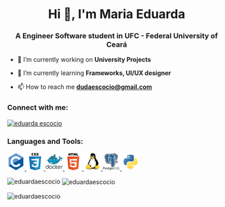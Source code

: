<h1 align="center">Hi 👋, I'm Maria Eduarda</h1>
<h3 align="center">A Engineer Software student in UFC - Federal University of Ceará</h3>

- 🔭 I’m currently working on **University Projects**

- 🌱 I’m currently learning **Frameworks, UI/UX designer**

- 📫 How to reach me **dudaescocio@gmail.com**

<h3 align="left">Connect with me:</h3>
<p align="left">
<a href="https://linkedin.com/in/eduarda escocio" target="blank"><img align="center" src="https://raw.githubusercontent.com/rahuldkjain/github-profile-readme-generator/master/src/images/icons/Social/linked-in-alt.svg" alt="eduarda escocio" height="30" width="40" /></a>
</p>

<h3 align="left">Languages and Tools:</h3>
<p align="left"> <a href="https://www.cprogramming.com/" target="_blank" rel="noreferrer"> <img src="https://raw.githubusercontent.com/devicons/devicon/master/icons/c/c-original.svg" alt="c" width="40" height="40"/> </a> <a href="https://www.w3schools.com/css/" target="_blank" rel="noreferrer"> <img src="https://raw.githubusercontent.com/devicons/devicon/master/icons/css3/css3-original-wordmark.svg" alt="css3" width="40" height="40"/> </a> <a href="https://www.docker.com/" target="_blank" rel="noreferrer"> <img src="https://raw.githubusercontent.com/devicons/devicon/master/icons/docker/docker-original-wordmark.svg" alt="docker" width="40" height="40"/> </a> <a href="https://www.w3.org/html/" target="_blank" rel="noreferrer"> <img src="https://raw.githubusercontent.com/devicons/devicon/master/icons/html5/html5-original-wordmark.svg" alt="html5" width="40" height="40"/> </a> <a href="https://www.linux.org/" target="_blank" rel="noreferrer"> <img src="https://raw.githubusercontent.com/devicons/devicon/master/icons/linux/linux-original.svg" alt="linux" width="40" height="40"/> </a> <a href="https://www.postgresql.org" target="_blank" rel="noreferrer"> <img src="https://raw.githubusercontent.com/devicons/devicon/master/icons/postgresql/postgresql-original-wordmark.svg" alt="postgresql" width="40" height="40"/> </a> <a href="https://www.python.org" target="_blank" rel="noreferrer"> <img src="https://raw.githubusercontent.com/devicons/devicon/master/icons/python/python-original.svg" alt="python" width="40" height="40"/> </a> </p>

<p><img align="left" src="https://github-readme-stats.vercel.app/api/top-langs?username=eduardaescocio&show_icons=true&locale=en&layout=compact" alt="eduardaescocio" /></p>

<p>&nbsp;<img align="center" src="https://github-readme-stats.vercel.app/api?username=eduardaescocio&show_icons=true&locale=en" alt="eduardaescocio" /></p>

<p><img align="center" src="https://github-readme-streak-stats.herokuapp.com/?user=eduardaescocio&" alt="eduardaescocio" /></p>
